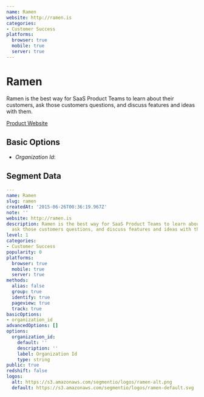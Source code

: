 ```yaml
---
name: Ramen
website: http://ramen.is
categories:
- Customer Success
platforms:
  browser: true
  mobile: true
  server: true
---
```


# Ramen

Ramen is the best way for SaaS Product Teams to learn about their customers, ask those customers questions, and discuss features and ideas with them.

[Product Website](http://ramen.is)

## Basic Options

- *Organization Id*: 


## Segment Data
```yaml
---
name: Ramen
slug: ramen
createdAt: '2015-06-26T00:36:19.967Z'
note: ''
website: http://ramen.is
description: Ramen is the best way for SaaS Product Teams to learn about their customers,
  ask those customers questions, and discuss features and ideas with them.
level: 1
categories:
- Customer Success
popularity: 0
platforms:
  browser: true
  mobile: true
  server: true
methods:
  alias: false
  group: true
  identify: true
  pageview: true
  track: true
basicOptions:
- organization_id
advancedOptions: []
options:
  organization_id:
    default: ''
    description: ''
    label: Organization Id
    type: string
public: true
redshift: false
logos:
  alt: https://s3.amazonaws.com/segmentio/logos/ramen-alt.png
  default: https://s3.amazonaws.com/segmentio/logos/ramen-default.svg

```

